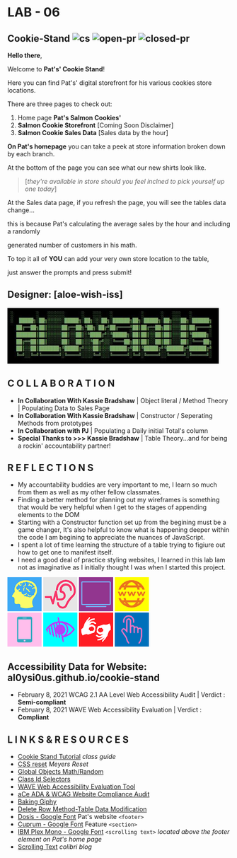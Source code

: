# LAB - 06

## Cookie-Stand ![cs](https://img.shields.io/github/license/AL0YSI0US/cookie-stand) ![open-pr](https://img.shields.io/github/issues-pr-raw/AL0YSI0US/cookie-stand) ![closed-pr](https://img.shields.io/github/issues-pr-closed/AL0YSI0US/cookie-stand)

**Hello there**,

Welcome to **Pat's' Cookie Stand**!

Here you can find Pat's' digital storefront for his various cookies store locations. 

There are three pages to check out:

1. Home page **Pat's Salmon Cookies'**
2. **Salmon Cookie Storefront** [Coming Soon Disclaimer]
3. **Salmon Cookie Sales Data** [Sales data by the hour]

**On Pat's homepage** you can take a peek at store information broken down by each branch. 

At the bottom of the page you can see what our new shirts look like. 

> [*they're available in store should you feel inclned to pick yourself up one today*]

At the Sales data page, if you refresh the page, you will see the tables data change...

this is because Pat's calculating the average sales by the hour and including a randomly 

generated number of customers in his math.

To top it all of **YOU** can add your very own store location to the table, 

just answer the prompts and press submit!

## Designer: [aloe-wish-iss]

![banner](https://github.com/AL0YSI0US/about-me/blob/main/img/bannerNameArt.JPG?raw=true)

## C O L L A B O R A T I O N 

+ **In Collaboration With Kassie Bradshaw** | Object literal / Method Theory | Populating Data to Sales Page
+ **In Collaboration With Kassie Bradshaw** | Constructor / Seperating Methods from prototypes
+ **In Collaboration with PJ** | Populating a Daily initial Total's column
+ **Special Thanks to >>> Kassie Bradshaw** | Table Theory...and for being a rockin' accountability partner!

## R E F L E C T I O N S 

+ My accountability buddies are very important to me, I learn so much from them as well as my other fellow classmates.
+ Finding a better method for planning out my wireframes is something that would be very helpful when I get to the stages of appending elements to the DOM
+ Starting with a Constructor function set up from the begining must be a game changer, It's also helpful to know what is happening deeper within the code I am begining to appreciate the nuances of JavaScript.
+ I spent a lot of time learning the structure of a table trying to figiure out how to get one to manifest itself.
+ I need a good deal of practice styling websites, I learned in this lab Iam not as imaginative as I initially thought I was when I started this project.

![access](https://github.com/AL0YSI0US/about-me/blob/main/img/8grid.png?raw=true)

## Accessibility Data for Website: al0ysi0us.github.io/cookie-stand

+ February 8, 2021 WCAG 2.1 AA Level Web Accessibility Audit | Verdict : **Semi-compliant**
+ February 8, 2021 WAVE Web Accessibility Evaluation | Verdict : **Compliant**

## L I N K S  &  R E S O U R C E S 

+ [Cookie Stand Tutorial](https://codefellows.github.io/code-201-guide/curriculum/class-02/project_setup) *class guide*
+ [CSS reset](https://meyerweb.com/eric/tools/css/reset/) *Meyers Reset*
+ [Global Objects Math/Random](https://developer.mozilla.org/en-US/docs/Web/JavaScript/Reference/Global_Objects/Math/random)
+ [Class Id Selectors](https://developer.mozilla.org/en-US/docs/Web/CSS/ID_selectors)
+ [WAVE Web Accessibility Evaluation Tool](https://wave.webaim.org/)
+ [aCe ADA & WCAG Website Compliance Audit](https://ace.accessibe.com/)
+ [Baking Giphy](https://giphy.com/gifs/playmobil-christmas-xmas-merryxmas-3gILD66hEFl11Ff8zZ/embed)
+ [Delete Row Method-Table Data Modification](https://www.w3schools.com/jsref/met_table_deleterow.asp)
+ [Dosis - Google Font](https://fonts.google.com/specimen/Dosis?preview.text=%C2%A92021%20codefellows%20%3C(%5E.%5E)%3E%20ALOYSIOUS&preview.text_type=custom&sidebar.open=true&selection.family=Dosis:wght@600) Pat's website `<footer>`
+ [Cuprum - Google Font](https://fonts.google.com/specimen/Cuprum?category=Sans+Serif,Display,Handwriting,Monospace&sidebar.open=true&selection.family=Cuprum)  Feature `<section>`
+ [IBM Plex Mono - Google Font](https://fonts.google.com/specimen/IBM+Plex+Mono?preview.text_type=custom) `<scrolling text>` *located above the footer element on Pat's home page*
+ [Scrolling Text](https://colibriwp.com/blog/scrolling-text/) *colibri blog*


<!--

![Profile views](https://gpvc.arturio.dev/AL0YSI0US)

-->
